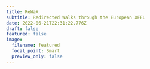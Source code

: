 ```yaml
---
title: ReWaX
subtitle: Redirected Walks through the European XFEL
date: 2022-06-21T22:31:22.776Z
draft: false
featured: false
image:
  filename: featured
  focal_point: Smart
  preview_only: false
---
```

